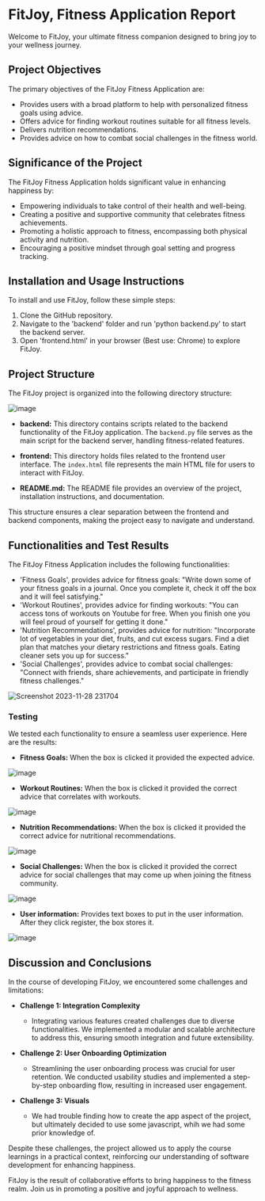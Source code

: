 # FitJoy, Fitness Application Report

Welcome to FitJoy, your ultimate fitness companion designed to bring joy to your wellness journey.

## Project Objectives 

The primary objectives of the FitJoy Fitness Application are:

- Provides users with a broad platform to help with personalized fitness goals using advice.
- Offers advice for finding workout routines suitable for all fitness levels.
- Delivers nutrition recommendations.
- Provides advice on how to combat social challenges in the fitness world.

## Significance of the Project 

The FitJoy Fitness Application holds significant value in enhancing happiness by:

- Empowering individuals to take control of their health and well-being.
- Creating a positive and supportive community that celebrates fitness achievements.
- Promoting a holistic approach to fitness, encompassing both physical activity and nutrition.
- Encouraging a positive mindset through goal setting and progress tracking.

## Installation and Usage Instructions

To install and use FitJoy, follow these simple steps:

1. Clone the GitHub repository.
2. Navigate to the 'backend' folder and run 'python backend.py' to start the backend server.
3. Open 'frontend.html' in your browser (Best use: Chrome) to explore FitJoy.

## Project Structure

The FitJoy project is organized into the following directory structure:

![image](https://github.com/leceacodes/FITJOYY/assets/148807945/8175086b-af84-43e9-a8cd-5d384da6aa1b)

- **backend:** This directory contains scripts related to the backend functionality of the FitJoy application. The `backend.py` file serves as the main script for the backend server, handling fitness-related features.

- **frontend:** This directory holds files related to the frontend user interface. The `index.html` file represents the main HTML file for users to interact with FitJoy.

- **README.md:** The README file provides an overview of the project, installation instructions, and documentation.

This structure ensures a clear separation between the frontend and backend components, making the project easy to navigate and understand.

## Functionalities and Test Results 

The FitJoy Fitness Application includes the following functionalities:

- 'Fitness Goals', provides advice for fitness goals: "Write down some of your fitness goals in a journal. Once you complete it, check it off the box and it will feel satisfying."
- 'Workout Routines', provides advice for finding workouts: "You can access tons of workouts on Youtube for free. When you finish one you will feel proud of yourself for getting it done."
- 'Nutrition Recommendations', provides advice for nutrition: "Incorporate lot of vegetables in your diet, fruits, and cut excess sugars. Find a diet plan that matches your dietary restrictions and fitness goals. Eating cleaner sets you up for success."
- 'Social Challenges', provides advice to combat social challenges: "Connect with friends, share achievements, and participate in friendly fitness challenges."

![Screenshot 2023-11-28 231704](https://github.com/leceacodes/FITJOYY/assets/148807945/0946f10e-5529-447c-ba6f-be17623015d3)


### Testing

We tested each functionality to ensure a seamless user experience. Here are the results:

- **Fitness Goals:** When the box is clicked it provided the expected advice. 

 ![image](https://github.com/leceacodes/FITJOYY/assets/148807945/4e343449-c617-493b-b6f4-a604fdecaf70)

- **Workout Routines:**  When the box is clicked it provided the correct advice that correlates with workouts. 

![image](https://github.com/leceacodes/FITJOYY/assets/148807945/6293dbcd-d8ce-49e4-99ce-eadaee2fdf00)

- **Nutrition Recommendations:**  When the box is clicked it provided the correct advice for nutritional recommendations. 

![image](https://github.com/leceacodes/FITJOYY/assets/148807945/afa79cf5-cd13-42c6-b464-76527d38ff76)

- **Social Challenges:**  When the box is clicked it provided the correct advice for social challenges that may come up when joining the fitness community.

![image](https://github.com/leceacodes/FITJOYY/assets/148807945/96a9d46e-4bc2-4f94-8d12-f0f835556cd5)

- **User information:**  Provides text boxes to put in the user information. After they click register, the box stores it.
  
![image](https://github.com/leceacodes/FITJOYY/assets/148807945/bdb2fdbc-76dd-418e-abcb-b79161946c2c)

## Discussion and Conclusions 

In the course of developing FitJoy, we encountered some challenges and limitations:

- **Challenge 1: Integration Complexity**  
  - Integrating various features created challenges due to diverse functionalities. We implemented a modular and scalable architecture to address this, ensuring smooth integration and future extensibility.

- **Challenge 2: User Onboarding Optimization**  
  - Streamlining the user onboarding process was crucial for user retention. We conducted usability studies and implemented a step-by-step onboarding flow, resulting in increased user engagement.

- **Challenge 3: Visuals**
   - We had trouble finding how to create the app aspect of the project, but ultimately decided to use some javascript, whih we had some prior knowledge of.
     
Despite these challenges, the project allowed us to apply the course learnings in a practical context, reinforcing our understanding of software development for enhancing happiness.

FitJoy is the result of collaborative efforts to bring happiness to the fitness realm. Join us in promoting a positive and joyful approach to wellness.


